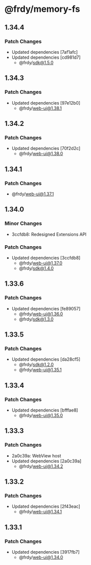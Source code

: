 # @frdy/memory-fs

## 1.34.4

### Patch Changes

- Updated dependencies [7af1afc]
- Updated dependencies [cd981d7]
  - @frdy/sdk@1.5.0

## 1.34.3

### Patch Changes

- Updated dependencies [97e12b0]
  - @frdy/web-ui@1.38.1

## 1.34.2

### Patch Changes

- Updated dependencies [70f2d2c]
  - @frdy/web-ui@1.38.0

## 1.34.1

### Patch Changes

- @frdy/web-ui@1.37.1

## 1.34.0

### Minor Changes

- 3ccfdb8: Redesigned Extensions API

### Patch Changes

- Updated dependencies [3ccfdb8]
  - @frdy/web-ui@1.37.0
  - @frdy/sdk@1.4.0

## 1.33.6

### Patch Changes

- Updated dependencies [fe89057]
  - @frdy/web-ui@1.36.0
  - @frdy/sdk@1.3.0

## 1.33.5

### Patch Changes

- Updated dependencies [da28cf5]
  - @frdy/sdk@1.2.0
  - @frdy/web-ui@1.35.1

## 1.33.4

### Patch Changes

- Updated dependencies [bfffae8]
  - @frdy/web-ui@1.35.0

## 1.33.3

### Patch Changes

- 2a0c39a: WebView host
- Updated dependencies [2a0c39a]
  - @frdy/web-ui@1.34.2

## 1.33.2

### Patch Changes

- Updated dependencies [2f43eac]
  - @frdy/web-ui@1.34.1

## 1.33.1

### Patch Changes

- Updated dependencies [3917fb7]
  - @frdy/web-ui@1.34.0
